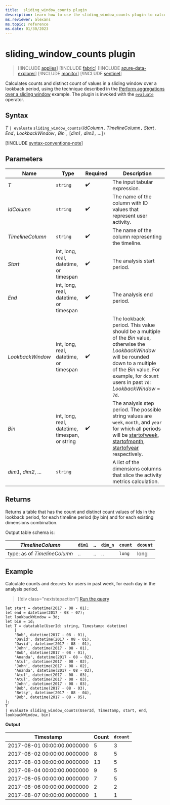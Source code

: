 ```yaml
---
title:  sliding_window_counts plugin
description: Learn how to use the sliding_window_counts plugin to calculate counts and distinct counts of values in a sliding window over a lookback period.
ms.reviewer: alexans
ms.topic: reference
ms.date: 01/30/2023
---
```

# sliding_window_counts plugin

> [!INCLUDE [applies](../includes/applies-to-version/applies.md)] [!INCLUDE [fabric](../includes/applies-to-version/fabric.md)] [!INCLUDE [azure-data-explorer](../includes/applies-to-version/azure-data-explorer.md)] [!INCLUDE [monitor](../includes/applies-to-version/monitor.md)] [!INCLUDE [sentinel](../includes/applies-to-version/sentinel.md)]

Calculates counts and distinct count of values in a sliding window over a lookback period, using the technique described in the [Perform aggregations over a sliding window](tutorials/use-aggregation-functions.md#perform-aggregations-over-a-sliding-window) example. The plugin is invoked with the [`evaluate`](evaluate-operator.md) operator.

## Syntax

*T* `| evaluate` `sliding_window_counts(`*IdColumn*`,` *TimelineColumn*`,` *Start*`,` *End*`,` *LookbackWindow*`,` *Bin* `,` [*dim1*`,` *dim2*`,` ...]`)`

[!INCLUDE [syntax-conventions-note](../includes/syntax-conventions-note.md)]

## Parameters

| Name | Type | Required | Description |
|--|--|--|--|
| *T* | `string` |  :heavy_check_mark: | The input tabular expression.|
| *IdColumn* | `string` |  :heavy_check_mark: | The name of the column with ID values that represent user activity. |
| *TimelineColumn* | `string` |  :heavy_check_mark: | The name of the column representing the timeline.|
| *Start* | int, long, real, datetime, or timespan |  :heavy_check_mark: | The analysis start period.|
| *End* | int, long, real, datetime, or timespan |  :heavy_check_mark: | The analysis end period.|
| *LookbackWindow* | int, long, real, datetime, or timespan |  :heavy_check_mark: | The lookback period. This value should be a multiple of the *Bin* value, otherwise the *LookbackWindow* will be rounded down to a multiple of the *Bin* value. For example, for `dcount` users in past `7d`: *LookbackWindow* = `7d`.|
| *Bin* | int, long, real, datetime, timespan, or string |  :heavy_check_mark: | The analysis step period. The possible string values are `week`, `month`, and `year` for which all periods will be [startofweek](startofweek-function.md), [startofmonth](startofmonth-function.md), [startofyear](startofyear-function.md) respectively. |
| *dim1*, *dim2*, ... | `string` | | A list of the dimensions columns that slice the activity metrics calculation.|

## Returns

Returns a table that has the count and distinct count values of Ids in the lookback period, for each timeline period (by bin) and for each existing dimensions combination.

Output table schema is:

|*TimelineColumn*|`dim1`|..|`dim_n`|`count`|`dcount`|
|---|---|---|---|---|---|
|type: as of *TimelineColumn*|..|..|..| `long` |long|

## Example

Calculate counts and `dcounts` for users in past week, for each day in the analysis period. 

> [!div class="nextstepaction"]
> <a href="https://dataexplorer.azure.com/clusters/help/databases/Samples?query=H4sIAAAAAAAAA63TQWvCMBQH8Hs/xbtpIYJtNxTLDhu76LljhzEk7QsuGJPRpIrgh99rM50MWiLYQiD0R96f8o8SDqzjtYMnQO6EkzsxTqfJDCYwnbdLEueRIiU09ppZnEOHlDHbklfbd6nRHMhnmIP/VEpN+wT9aYU/i95SifGbFfUSF5SklnrDoKAJlGr3vbgMjCOg56NbRy+mHLHevAy8euV7iXd0K/OlA1hYuGfNNfJemBI8S9eoQReQLg2dm/3BobE3s8F0WdC/u1LC2WOvewg67bFVn3lURCcQe64aUmCVRCrg+tDVd12ZRjv7286rVjJ/ZVh7J9i/zrO26PEPos0Ri1cDAAA=" target="_blank">Run the query</a>

```kusto
let start = datetime(2017 - 08 - 01);
let end = datetime(2017 - 08 - 07); 
let lookbackWindow = 3d;  
let bin = 1d;
let T = datatable(UserId: string, Timestamp: datetime)
    [
    'Bob', datetime(2017 - 08 - 01), 
    'David', datetime(2017 - 08 - 01), 
    'David', datetime(2017 - 08 - 01), 
    'John', datetime(2017 - 08 - 01), 
    'Bob', datetime(2017 - 08 - 01), 
    'Ananda', datetime(2017 - 08 - 02),  
    'Atul', datetime(2017 - 08 - 02), 
    'John', datetime(2017 - 08 - 02), 
    'Ananda', datetime(2017 - 08 - 03), 
    'Atul', datetime(2017 - 08 - 03), 
    'Atul', datetime(2017 - 08 - 03), 
    'John', datetime(2017 - 08 - 03), 
    'Bob', datetime(2017 - 08 - 03), 
    'Betsy', datetime(2017 - 08 - 04), 
    'Bob', datetime(2017 - 08 - 05), 
];
T
| evaluate sliding_window_counts(UserId, Timestamp, start, end, lookbackWindow, bin)
```

**Output**

|Timestamp|Count|`dcount`|
|---|---|---|
|2017-08-01 00:00:00.0000000|5|3|
|2017-08-02 00:00:00.0000000|8|5|
|2017-08-03 00:00:00.0000000|13|5|
|2017-08-04 00:00:00.0000000|9|5|
|2017-08-05 00:00:00.0000000|7|5|
|2017-08-06 00:00:00.0000000|2|2|
|2017-08-07 00:00:00.0000000|1|1|
